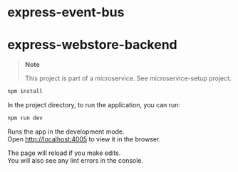 # express-event-bus

# express-webstore-backend

> **Note**
>
> This project is part of a microservice. See microservice-setup project.

```bash
npm install
```

In the project directory, to run the application, you can run:

```bash
npm run dev
```

Runs the app in the development mode.\
Open [http://localhost:4005](http://localhost:4005) to view it in the browser.

The page will reload if you make edits.\
You will also see any lint errors in the console.
